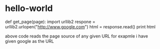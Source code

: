 # hello-world

def get_page(page):
    import urllib2
    respone = urllib2.urlopen("http://www.google.com")
    html = response.read()
print html


above code reads the page source of any given URL for exapmle i have given google as the URL
